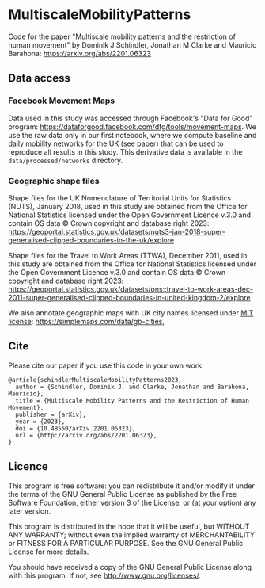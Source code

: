 # MultiscaleMobilityPatterns
Code for the paper "Multiscale mobility patterns and the restriction of human movement" by Dominik J Schindler, Jonathan M Clarke and Mauricio Barahona: https://arxiv.org/abs/2201.06323

## Data access

### Facebook Movement Maps

Data used in this study was accessed through Facebook's "Data for Good" program: https://dataforgood.facebook.com/dfg/tools/movement-maps. We use the raw data only in our first notebook, where we compute baseline and daily mobility networks for the UK (see paper) that can be used to reproduce all results in this study. This derivative data is available in the `data/processed/networks` directory.

### Geographic shape files

Shape files for the UK Nomenclature of Territorial Units for Statistics (NUTS), January 2018, used in this study are obtained from the Office for National Statistics licensed under the Open Government Licence v.3.0 and contain OS data © Crown copyright and database right 2023: https://geoportal.statistics.gov.uk/datasets/nuts3-jan-2018-super-generalised-clipped-boundaries-in-the-uk/explore

Shape files for the Travel to Work Areas (TTWA), December 2011, used in this study are obtained from the Office for National Statistics licensed under the Open Government Licence v.3.0 and contain OS data © Crown copyright and database right 2023: https://geoportal.statistics.gov.uk/datasets/ons::travel-to-work-areas-dec-2011-super-generalised-clipped-boundaries-in-united-kingdom-2/explore

We also annotate geographic maps with UK city names licensed under [MIT license](https://opensource.org/license/mit/): https://simplemaps.com/data/gb-cities, 

## Cite

Please cite our paper if you use this code in your own work:

```
@article{schindlerMultiscaleMobilityPatterns2023,
  author = {Schindler, Dominik J. and Clarke, Jonathan and Barahona, Mauricio},
  title = {Multiscale Mobility Patterns and the Restriction of Human Movement},
  publisher = {arXiv},
  year = {2023},
  doi = {10.48550/arXiv.2201.06323},
  url = {http://arxiv.org/abs/2201.06323},
}
```

## Licence

This program is free software: you can redistribute it and/or modify it under the terms of the GNU General Public License as published by the Free Software Foundation, either version 3 of the License, or (at your option) any later version.

This program is distributed in the hope that it will be useful, but WITHOUT ANY WARRANTY; without even the implied warranty of MERCHANTABILITY or FITNESS FOR A PARTICULAR PURPOSE. See the GNU General Public License for more details.

You should have received a copy of the GNU General Public License along with this program. If not, see http://www.gnu.org/licenses/.